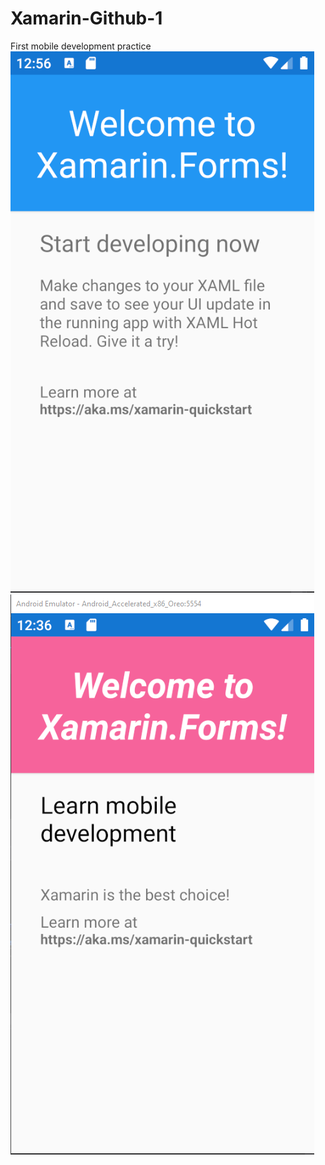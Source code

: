 # Xamarin-Github-1
 First mobile development practice <br/>
![alt text](https://github.com/Filfeni/Introduction-to-Xamarin-C-Git/blob/main/ssb.png?raw=true)
![alt text](https://github.com/Filfeni/Introduction-to-Xamarin-C-Git/blob/main/ssa.png?raw=true)

